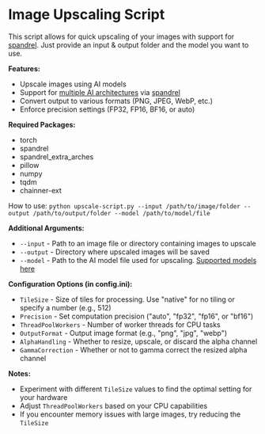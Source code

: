 # Image Upscaling Script

This script allows for quick upscaling of your images with support for [spandrel](https://github.com/chaiNNer-org/spandrel). Just provide an input & output folder and the model you want to use.

**Features:**
* Upscale images using AI models
* Support for [multiple AI architectures](https://github.com/chaiNNer-org/spandrel?tab=readme-ov-file#model-architecture-support) via [spandrel](https://github.com/chaiNNer-org/spandrel)
* Convert output to various formats (PNG, JPEG, WebP, etc.)
* Enforce precision settings (FP32, FP16, BF16, or auto)

**Required Packages:**
* torch
* spandrel
* spandrel_extra_arches
* pillow
* numpy
* tqdm
* chainner-ext

How to use: `python upscale-script.py --input /path/to/image/folder --output /path/to/output/folder --model /path/to/model/file`

**Additional Arguments:**
* `--input` - Path to an image file or directory containing images to upscale
* `--output` - Directory where upscaled images will be saved
* `--model` - Path to the AI model file used for upscaling. [Supported models here](https://github.com/chaiNNer-org/spandrel?tab=readme-ov-file#model-architecture-support)

**Configuration Options (in config.ini):**
* `TileSize` - Size of tiles for processing. Use "native" for no tiling or specify a number (e.g., 512)
* `Precision` - Set computation precision ("auto", "fp32", "fp16", or "bf16")
* `ThreadPoolWorkers` - Number of worker threads for CPU tasks
* `OutputFormat` - Output image format (e.g., "png", "jpg", "webp")
* `AlphaHandling` - Whether to resize, upscale, or discard the alpha channel
* `GammaCorrection` - Whether or not to gamma correct the resized alpha channel

**Notes:**
* Experiment with different `TileSize` values to find the optimal setting for your hardware
* Adjust `ThreadPoolWorkers` based on your CPU capabilities
* If you encounter memory issues with large images, try reducing the `TileSize`
